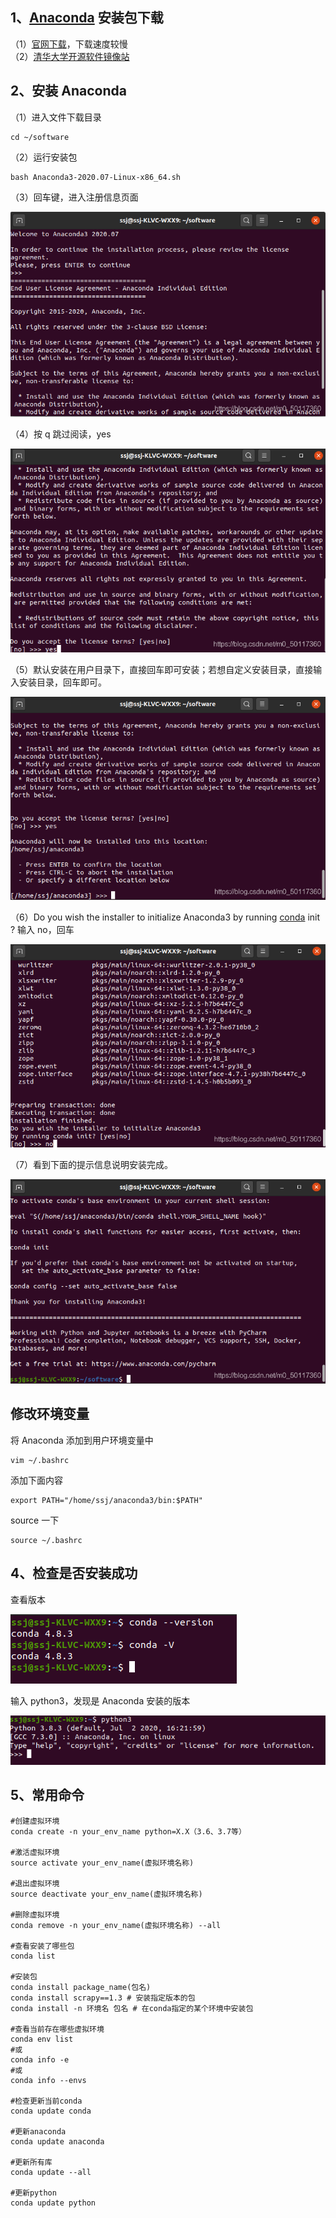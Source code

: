 ## 1、[Anaconda](https://so.csdn.net/so/search?q=Anaconda&spm=1001.2101.3001.7020) 安装包下载

（1）[官网下载](https://www.anaconda.com/products/individual#download-section)，下载速度较慢  
（2）[清华大学开源软件镜像站](https://mirrors.tuna.tsinghua.edu.cn/help/anaconda/)

## 2、安装 Anaconda

（1）进入文件下载目录

```
cd ~/software
```

（2）运行安装包

```
bash Anaconda3-2020.07-Linux-x86_64.sh
```

（3）回车键，进入注册信息页面  

![](attachments/20200904144027122.png)

  
（4）按 q 跳过阅读，yes  

![](attachments/20200904144138422.png)

  
（5）默认安装在用户目录下，直接回车即可安装；若想自定义安装目录，直接输入安装目录，回车即可。  

![](attachments/20200904144244232.png)

  
（6）Do you wish the installer to initialize Anaconda3 by running [conda](https://so.csdn.net/so/search?q=conda&spm=1001.2101.3001.7020) init ? 输入 no，回车  

![](attachments/20200904144527327.png)

  
（7）看到下面的提示信息说明安装完成。  

![](attachments/20200904144627768.png)

## 修改环境变量

将 Anaconda 添加到用户环境变量中

```
vim ~/.bashrc
```

添加下面内容

```
export PATH="/home/ssj/anaconda3/bin:$PATH"
```

source 一下

```
source ~/.bashrc
```

## 4、检查是否安装成功

查看版本  

![](attachments/20200904150151937.png)

输入 python3，发现是 Anaconda 安装的版本  

![](attachments/20200904150136583.png)

## 5、常用命令

```
#创建虚拟环境
conda create -n your_env_name python=X.X（3.6、3.7等）
 
#激活虚拟环境
source activate your_env_name(虚拟环境名称)
 
#退出虚拟环境
source deactivate your_env_name(虚拟环境名称)
 
#删除虚拟环境
conda remove -n your_env_name(虚拟环境名称) --all
 
#查看安装了哪些包
conda list
 
#安装包
conda install package_name(包名)
conda install scrapy==1.3 # 安装指定版本的包
conda install -n 环境名 包名 # 在conda指定的某个环境中安装包
 
#查看当前存在哪些虚拟环境
conda env list 
#或 
conda info -e
#或
conda info --envs
 
#检查更新当前conda
conda update conda
 
#更新anaconda
conda update anaconda
 
#更新所有库
conda update --all
 
#更新python
conda update python
```